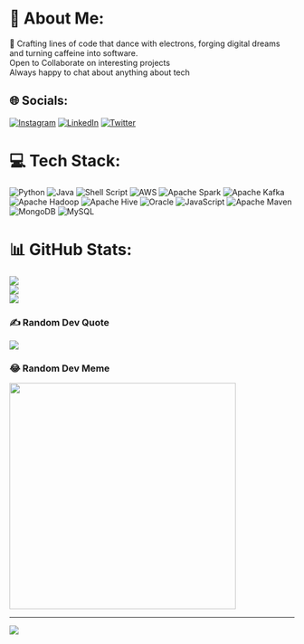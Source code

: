 # 💫 About Me:
🚀 Crafting lines of code that dance with electrons, forging digital dreams and turning caffeine into software. <br>
Open to Collaborate on interesting projects <br>
Always happy to chat about anything about tech <br>


## 🌐 Socials:
[![Instagram](https://img.shields.io/badge/Instagram-%23E4405F.svg?logo=Instagram&logoColor=white)](https://instagram.com/mayankgulaty) [![LinkedIn](https://img.shields.io/badge/LinkedIn-%230077B5.svg?logo=linkedin&logoColor=white)](https://linkedin.com/in/mayankgulaty) [![Twitter](https://img.shields.io/badge/Twitter-%231DA1F2.svg?logo=Twitter&logoColor=white)](https://twitter.com/mgulaty) 

# 💻 Tech Stack:
![Python](https://img.shields.io/badge/python-3670A0?style=flat&logo=python&logoColor=ffdd54) ![Java](https://img.shields.io/badge/java-%23ED8B00.svg?style=flat&logo=openjdk&logoColor=white) ![Shell Script](https://img.shields.io/badge/shell_script-%23121011.svg?style=flat&logo=gnu-bash&logoColor=white) ![AWS](https://img.shields.io/badge/AWS-%23FF9900.svg?style=flat&logo=amazon-aws&logoColor=white) ![Apache Spark](https://img.shields.io/badge/Apache%20Spark-FDEE21?style=flat&logo=apachespark&logoColor=black) ![Apache Kafka](https://img.shields.io/badge/Apache%20Kafka-000?style=flat&logo=apachekafka) ![Apache Hadoop](https://img.shields.io/badge/Apache%20Hadoop-66CCFF?style=flat&logo=apachehadoop&logoColor=black) ![Apache Hive](https://img.shields.io/badge/Apache%20Hive-FDEE21?style=flat&logo=apachehive&logoColor=black) ![Oracle](https://img.shields.io/badge/Oracle-F80000?style=flat&logo=oracle&logoColor=white) ![JavaScript](https://img.shields.io/badge/javascript-%23323330.svg?style=flat&logo=javascript&logoColor=%23F7DF1E) ![Apache Maven](https://img.shields.io/badge/Apache%20Maven-C71A36?style=flat&logo=Apache%20Maven&logoColor=white) ![MongoDB](https://img.shields.io/badge/MongoDB-%234ea94b.svg?style=flat&logo=mongodb&logoColor=white) ![MySQL](https://img.shields.io/badge/mysql-%2300000f.svg?style=flat&logo=mysql&logoColor=white)
# 📊 GitHub Stats:
![](https://github-readme-stats.vercel.app/api?username=mayankgulaty&theme=radical&hide_border=false&include_all_commits=false&count_private=false)<br/>
![](https://github-readme-streak-stats.herokuapp.com/?user=mayankgulaty&theme=radical&hide_border=false)<br/>
![](https://github-readme-stats.vercel.app/api/top-langs/?username=mayankgulaty&theme=radical&hide_border=false&include_all_commits=false&count_private=false&layout=compact)

### ✍️ Random Dev Quote
![](https://quotes-github-readme.vercel.app/api?type=horizontal&theme=radical)

### 😂 Random Dev Meme
<img src='https://randommeme-five.vercel.app/' style="height: 400px;"/>

---
[![](https://visitcount.itsvg.in/api?id=mayankgulaty&icon=0&color=0)](https://visitcount.itsvg.in)

<!-- Proudly created with GPRM ( https://gprm.itsvg.in ) -->
